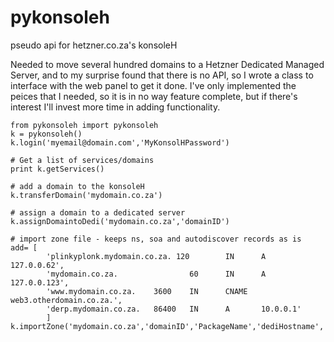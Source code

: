 # pykonsoleh
pseudo api for hetzner.co.za's konsoleH 

Needed to move several hundred domains to a Hetzner Dedicated Managed Server, and to my surprise found that there is no API, so I wrote a class to interface with the web panel to get it done. I've only implemented the peices that I needed, so it is in no way feature complete, but if there's interest I'll invest more time in adding functionality.

```
from pykonsoleh import pykonsoleh
k = pykonsoleh()
k.login('myemail@domain.com','MyKonsolHPassword')

# Get a list of services/domains
print k.getServices()

# add a domain to the konsoleH
k.transferDomain('mydomain.co.za')

# assign a domain to a dedicated server
k.assignDomaintoDedi('mydomain.co.za','domainID')

# import zone file - keeps ns, soa and autodiscover records as is
add= [
        'plinkyplonk.mydomain.co.za. 120        IN      A       127.0.0.62',
        'mydomain.co.za.                60      IN      A       127.0.0.123',
        'www.mydomain.co.za.    3600    IN      CNAME   web3.otherdomain.co.za.',
        'derp.mydomain.co.za.   86400   IN      A       10.0.0.1'
        ]
k.importZone('mydomain.co.za','domainID','PackageName','dediHostname','dediID',add=add)
```
